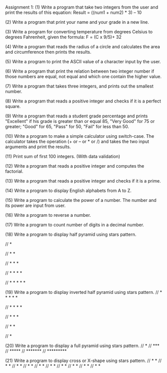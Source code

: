 
Assignment 1: 
(1) Write a program that take two integers from the user 
and print the results of this equation:
Result = ((num1 + num2) * 3) – 10

(2) Write a program that print your name and your grade 
in a new line.

(3) Write a program for converting temperature from 
degrees Celsius to degrees Fahrenheit,
given the formula:
F = (C x 9/5)+ 32

(4) Write a program that reads the radius of a circle and 
calculates the area and circumference then prints the 
results.

(5) Write a program to print the ASCII value of a character 
input by the user.

(6) Write a program that print the relation between two 
integer number if those numbers are equal, not equal and 
which one contain the higher value.

(7) Write a program that takes three integers, and prints 
out the smallest number.

(8) Write a program that reads a positive integer and 
checks if it is a perfect square.

(9) Write a program that reads a student grade percentage 
and prints "Excellent" if his grade is greater than or equal 
85, "Very Good" for 75 or greater; "Good" for 65, "Pass" 
for 50, "Fail" for less than 50.

(10) Write a program to make a simple calculator using 
switch-case. The calculator takes the operation 
(+ or – or * or /) and takes the two input arguments and 
print the results.

(11) Print sum of first 100 integers. (With data validation)

(12) Write a program that reads a positive integer and 
computes the factorial.

(13) Write a program that reads a positive integer and 
checks if it is a prime.

(14) Write a program to display English alphabets from A 
to Z.

(15) Write a program to calculate the power of a number.
The number and its power are input from user.

(16) Write a program to reverse a number.

(17) Write a program to count number of digits in a 
decimal number.

(18) Write a program to display half pyramid using stars 
pattern.

//               *

//               * * 

//               * * * 

//               * * * * 

//               * * * * *

(19) Write a program to display inverted half pyramid using 
stars pattern.
//               * * * * *

//               * * * * 

//               * * * 

//               * * 

//               *

(20) Write a program to display a full pyramid using stars
pattern.
//                *
//               ***
//              *****
//             *******
//            *********

(21) Write a program to display cross or X-shape using stars 
pattern.
//         *         *
//          *       * 
//           *     * 
//            *   * 
//             * * 
//             * * 
//            *   * 
//           *     * 
//          *       * 
//         *         *
